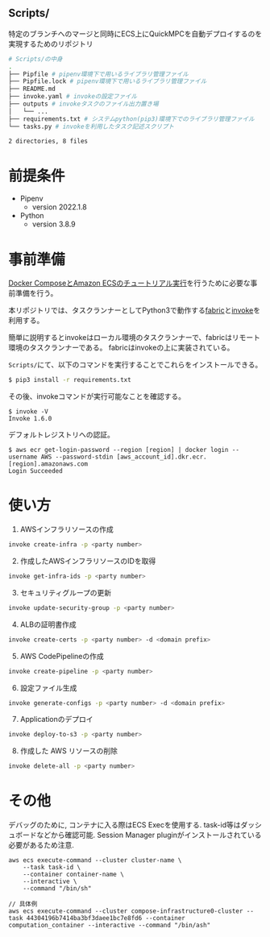 Scripts/
---
特定のブランチへのマージと同時にECS上にQuickMPCを自動デプロイするのを実現するためのリポジトリ

```bash
# Scripts/の中身
.
├── Pipfile # pipenv環境下で用いるライブラリ管理ファイル
├── Pipfile.lock # pipenv環境下で用いるライブラリ管理ファイル
├── README.md
├── invoke.yaml # invokeの設定ファイル
├── outputs # invokeタスクのファイル出力置き場
│   └── ...
├── requirements.txt # システムpython(pip3)環境下でのライブラリ管理ファイル
└── tasks.py # invokeを利用したタスク記述スクリプト

2 directories, 8 files
```


# 前提条件
- Pipenv
    - version 2022.1.8
- Python
    - version 3.8.9

# 事前準備
[Docker ComposeとAmazon ECSのチュートリアル実行](/Docs/docker-compose-and-ecs-tutorial-run.md)を行うために必要な事前準備を行う。

本リポジトリでは、タスクランナーとしてPython3で動作する[fabric](https://www.fabfile.org/)と[invoke](https://www.pyinvoke.org/)を利用する。

簡単に説明するとinvokeはローカル環境のタスクランナーで、fabricはリモート環境のタスクランナーである。
fabricはinvokeの上に実装されている。

`Scripts/`にて、以下のコマンドを実行することでこれらをインストールできる。
```bash
$ pip3 install -r requirements.txt
```

その後、invokeコマンドが実行可能なことを確認する。
```
$ invoke -V
Invoke 1.6.0
```

デフォルトレジストリへの認証。
```
$ aws ecr get-login-password --region [region] | docker login --username AWS --password-stdin [aws_account_id].dkr.ecr.[region].amazonaws.com
Login Succeeded
```


# 使い方

1. AWSインフラリソースの作成
```bash
invoke create-infra -p <party number>
```

2. 作成したAWSインフラリソースのIDを取得
```bash
invoke get-infra-ids -p <party number>
```

3. セキュリティグループの更新
```bash
invoke update-security-group -p <party number>
```

4. ALBの証明書作成
```bash
invoke create-certs -p <party number> -d <domain prefix>
```

5. AWS CodePipelineの作成
```bash
invoke create-pipeline -p <party number>
```

6. 設定ファイル生成
```bash
invoke generate-configs -p <party number> -d <domain prefix>
```

7. Applicationのデプロイ
```bash
invoke deploy-to-s3 -p <party number>
```

8. 作成した AWS リソースの削除
```bash
invoke delete-all -p <party number>
```

# その他
デバッグのために, コンテナに入る際はECS Execを使用する. task-id等はダッシュボードなどから確認可能. Session Manager pluginがインストールされている必要があるため注意.

```:bash
aws ecs execute-command --cluster cluster-name \
    --task task-id \
    --container container-name \
    --interactive \
    --command "/bin/sh"

// 具体例
aws ecs execute-command --cluster compose-infrastructure0-cluster --task 44304196b7414ba3bf3daee1bc7e8fd6 --container computation_container --interactive --command "/bin/ash"

```
